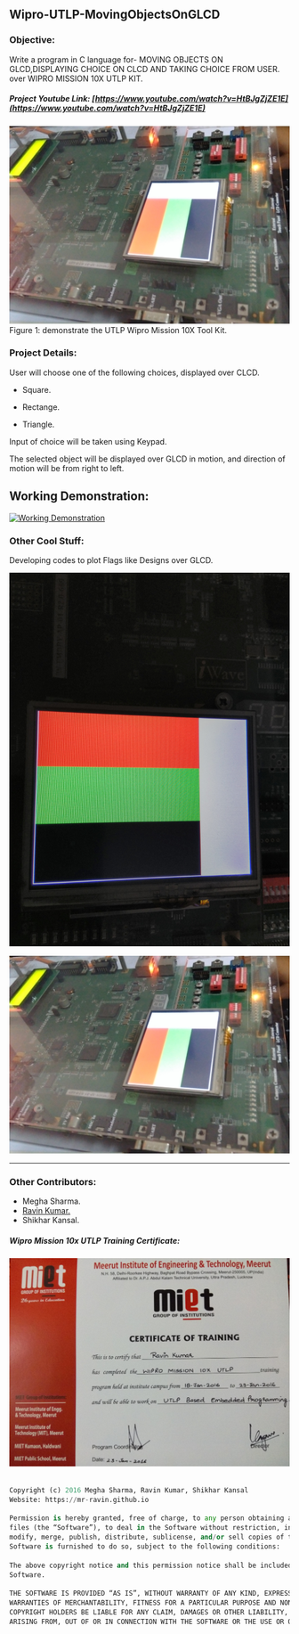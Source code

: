 ## Wipro-UTLP-MovingObjectsOnGLCD

### Objective:
Write a program in C language for- MOVING OBJECTS ON GLCD,DISPLAYING CHOICE ON CLCD AND TAKING CHOICE FROM USER. over WIPRO MISSION 10X UTLP KIT.

##### Project Youtube Link: [https://www.youtube.com/watch?v=HtBJgZjZE1E](https://www.youtube.com/watch?v=HtBJgZjZE1E)

[![UTLP TOOLKIT](https://github.com/mr-ravin/Wipro-UTLP-MovingObjectsOnGLCD/blob/master/Colour_Control.jpg)](https://github.com/mr-ravin/Wipro-UTLP-MovingObjectsOnGLCD/blob/master/Colour_Control.jpg)
Figure 1: demonstrate the UTLP Wipro Mission 10X Tool Kit.

### Project Details:
User will choose one of the following choices, displayed over CLCD.

- Square.

- Rectange.

- Triangle.

Input of choice will be taken using Keypad.

The selected object will be displayed over GLCD in motion, and direction of motion will be  from right to left.

## Working Demonstration:

[![Working Demonstration](https://github.com/mr-ravin/Wipro-UTLP-MovingObjectsOnGLCD/blob/master/motion.gif)](https://www.youtube.com/watch?v=HtBJgZjZE1E&feature=youtu.be)

### Other Cool Stuff:

Developing codes to plot Flags like Designs over GLCD.

[![Flag Design](https://github.com/mr-ravin/Wipro-UTLP-MovingObjectsOnGLCD/blob/master/Colour_Pattern.jpg)](https://github.com/mr-ravin/Wipro-UTLP-MovingObjectsOnGLCD/blob/master/Colour_Pattern.jpg)

[![Flag Design](https://github.com/mr-ravin/Wipro-UTLP-MovingObjectsOnGLCD/blob/master/Colour_Control.jpg)](https://github.com/mr-ravin/Wipro-UTLP-MovingObjectsOnGLCD/blob/master/Colour_Control.jpg)

-----

### Other Contributors:
- Megha Sharma.
- [Ravin Kumar.](https://mr-ravin.github.io)
- Shikhar Kansal.

##### Wipro Mission 10x UTLP Training Certificate:
[![UTLP TOOLKIT](https://github.com/mr-ravin/Wipro-UTLP-MovingObjectsOnGLCD/blob/master/Certificate-WiproUTLP.jpg)](https://github.com/mr-ravin/Wipro-UTLP-MovingObjectsOnGLCD/blob/master/Certificate-WiproUTLP.jpg)

```python

Copyright (c) 2016 Megha Sharma, Ravin Kumar, Shikhar Kansal
Website: https://mr-ravin.github.io

Permission is hereby granted, free of charge, to any person obtaining a copy of this software and associated documentation 
files (the “Software”), to deal in the Software without restriction, including without limitation the rights to use, copy, 
modify, merge, publish, distribute, sublicense, and/or sell copies of the Software, and to permit persons to whom the 
Software is furnished to do so, subject to the following conditions:

The above copyright notice and this permission notice shall be included in all copies or substantial portions of the 
Software.

THE SOFTWARE IS PROVIDED “AS IS”, WITHOUT WARRANTY OF ANY KIND, EXPRESS OR IMPLIED, INCLUDING BUT NOT LIMITED TO THE 
WARRANTIES OF MERCHANTABILITY, FITNESS FOR A PARTICULAR PURPOSE AND NONINFRINGEMENT. IN NO EVENT SHALL THE AUTHORS OR 
COPYRIGHT HOLDERS BE LIABLE FOR ANY CLAIM, DAMAGES OR OTHER LIABILITY, WHETHER IN AN ACTION OF CONTRACT, TORT OR OTHERWISE, 
ARISING FROM, OUT OF OR IN CONNECTION WITH THE SOFTWARE OR THE USE OR OTHER DEALINGS IN THE SOFTWARE.
```
